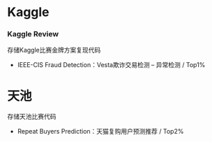 # Kaggle
### Kaggle Review  
存储Kaggle比赛金牌方案复现代码  
* IEEE-CIS Fraud Detection：Vesta欺诈交易检测 – 异常检测   / Top1%

# 天池
存储天池比赛代码
* Repeat Buyers Prediction：天猫复购用户预测推荐 / Top2%
